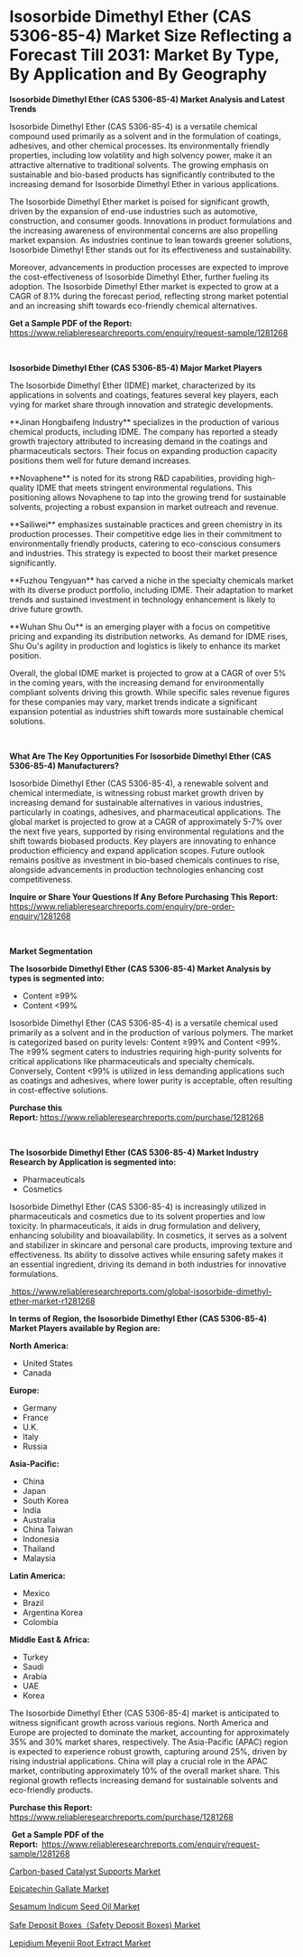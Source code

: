<p><h1>Isosorbide Dimethyl Ether (CAS 5306-85-4) Market Size Reflecting a Forecast Till 2031: Market By Type, By Application and By Geography</h1></p><p><strong>Isosorbide Dimethyl Ether (CAS 5306-85-4) Market Analysis and Latest Trends</strong></p>
<p><p>Isosorbide Dimethyl Ether (CAS 5306-85-4) is a versatile chemical compound used primarily as a solvent and in the formulation of coatings, adhesives, and other chemical processes. Its environmentally friendly properties, including low volatility and high solvency power, make it an attractive alternative to traditional solvents. The growing emphasis on sustainable and bio-based products has significantly contributed to the increasing demand for Isosorbide Dimethyl Ether in various applications.</p><p>The Isosorbide Dimethyl Ether market is poised for significant growth, driven by the expansion of end-use industries such as automotive, construction, and consumer goods. Innovations in product formulations and the increasing awareness of environmental concerns are also propelling market expansion. As industries continue to lean towards greener solutions, Isosorbide Dimethyl Ether stands out for its effectiveness and sustainability.</p><p>Moreover, advancements in production processes are expected to improve the cost-effectiveness of Isosorbide Dimethyl Ether, further fueling its adoption. The Isosorbide Dimethyl Ether market is expected to grow at a CAGR of 8.1% during the forecast period, reflecting strong market potential and an increasing shift towards eco-friendly chemical alternatives.</p></p>
<p><strong>Get a Sample PDF of the Report:&nbsp;</strong> <a href="https://www.reliableresearchreports.com/enquiry/request-sample/1281268?utm_campaign=118&utm_medium=2&utm_source=Github&utm_content=ia&utm_term=10122024&utm_id=isosorbide-dimethyl-ether-cas-5306-85-4">https://www.reliableresearchreports.com/enquiry/request-sample/1281268</a></p>
<p>&nbsp;</p>
<p><strong>Isosorbide Dimethyl Ether (CAS 5306-85-4) Major Market Players</strong></p>
<p><p>The Isosorbide Dimethyl Ether (IDME) market, characterized by its applications in solvents and coatings, features several key players, each vying for market share through innovation and strategic developments. </p><p>**Jinan Hongbaifeng Industry** specializes in the production of various chemical products, including IDME. The company has reported a steady growth trajectory attributed to increasing demand in the coatings and pharmaceuticals sectors. Their focus on expanding production capacity positions them well for future demand increases.</p><p>**Novaphene** is noted for its strong R&D capabilities, providing high-quality IDME that meets stringent environmental regulations. This positioning allows Novaphene to tap into the growing trend for sustainable solvents, projecting a robust expansion in market outreach and revenue.</p><p>**Sailiwei** emphasizes sustainable practices and green chemistry in its production processes. Their competitive edge lies in their commitment to environmentally friendly products, catering to eco-conscious consumers and industries. This strategy is expected to boost their market presence significantly.</p><p>**Fuzhou Tengyuan** has carved a niche in the specialty chemicals market with its diverse product portfolio, including IDME. Their adaptation to market trends and sustained investment in technology enhancement is likely to drive future growth.</p><p>**Wuhan Shu Ou** is an emerging player with a focus on competitive pricing and expanding its distribution networks. As demand for IDME rises, Shu Ou's agility in production and logistics is likely to enhance its market position.</p><p>Overall, the global IDME market is projected to grow at a CAGR of over 5% in the coming years, with the increasing demand for environmentally compliant solvents driving this growth. While specific sales revenue figures for these companies may vary, market trends indicate a significant expansion potential as industries shift towards more sustainable chemical solutions.</p></p>
<p>&nbsp;</p>
<p><strong>What Are The Key Opportunities For Isosorbide Dimethyl Ether (CAS 5306-85-4) Manufacturers?</strong></p>
<p><p>Isosorbide Dimethyl Ether (CAS 5306-85-4), a renewable solvent and chemical intermediate, is witnessing robust market growth driven by increasing demand for sustainable alternatives in various industries, particularly in coatings, adhesives, and pharmaceutical applications. The global market is projected to grow at a CAGR of approximately 5-7% over the next five years, supported by rising environmental regulations and the shift towards biobased products. Key players are innovating to enhance production efficiency and expand application scopes. Future outlook remains positive as investment in bio-based chemicals continues to rise, alongside advancements in production technologies enhancing cost competitiveness.</p></p>
<p><strong>Inquire or Share Your Questions If Any Before Purchasing This Report:</strong> <a href="https://www.reliableresearchreports.com/enquiry/pre-order-enquiry/1281268?utm_campaign=118&utm_medium=2&utm_source=Github&utm_content=ia&utm_term=10122024&utm_id=isosorbide-dimethyl-ether-cas-5306-85-4">https://www.reliableresearchreports.com/enquiry/pre-order-enquiry/1281268</a></p>
<p>&nbsp;</p>
<p><strong>Market Segmentation</strong></p>
<p><strong>The Isosorbide Dimethyl Ether (CAS 5306-85-4) Market Analysis by types is segmented into:</strong></p>
<p><ul><li>Content ≥99%</li><li>Content <99%</li></ul></p>
<p><p>Isosorbide Dimethyl Ether (CAS 5306-85-4) is a versatile chemical used primarily as a solvent and in the production of various polymers. The market is categorized based on purity levels: Content ≥99% and Content <99%. The ≥99% segment caters to industries requiring high-purity solvents for critical applications like pharmaceuticals and specialty chemicals. Conversely, Content <99% is utilized in less demanding applications such as coatings and adhesives, where lower purity is acceptable, often resulting in cost-effective solutions.</p></p>
<p><strong>Purchase this Report:&nbsp;</strong><a href="https://www.reliableresearchreports.com/purchase/1281268?utm_campaign=118&utm_medium=2&utm_source=Github&utm_content=ia&utm_term=10122024&utm_id=isosorbide-dimethyl-ether-cas-5306-85-4">https://www.reliableresearchreports.com/purchase/1281268</a></p>
<p>&nbsp;</p>
<p><strong>The Isosorbide Dimethyl Ether (CAS 5306-85-4) Market Industry Research by Application is segmented into:</strong></p>
<p><ul><li>Pharmaceuticals</li><li>Cosmetics</li></ul></p>
<p><p>Isosorbide Dimethyl Ether (CAS 5306-85-4) is increasingly utilized in pharmaceuticals and cosmetics due to its solvent properties and low toxicity. In pharmaceuticals, it aids in drug formulation and delivery, enhancing solubility and bioavailability. In cosmetics, it serves as a solvent and stabilizer in skincare and personal care products, improving texture and effectiveness. Its ability to dissolve actives while ensuring safety makes it an essential ingredient, driving its demand in both industries for innovative formulations.</p></p>
<p><a href="https://www.reliableresearchreports.com/global-isosorbide-dimethyl-ether-market-r1281268?utm_campaign=118&utm_medium=2&utm_source=Github&utm_content=ia&utm_term=10122024&utm_id=isosorbide-dimethyl-ether-cas-5306-85-4">&nbsp;https://www.reliableresearchreports.com/global-isosorbide-dimethyl-ether-market-r1281268</a></p>
<p><strong>In terms of Region, the Isosorbide Dimethyl Ether (CAS 5306-85-4) Market Players available by Region are:</strong></p>
<p>
    <p> <strong> North America: </strong>
        <ul>
            <li>United States</li>
            <li>Canada</li>
        </ul>
        </p> 
    <p> <strong> Europe: </strong>
        <ul>
            <li>Germany</li>
            <li>France</li>
            <li>U.K.</li>
            <li>Italy</li>
            <li>Russia</li>
        </ul>
        </p> 
    <p> <strong> Asia-Pacific: </strong>
        <ul>
            <li>China</li>
            <li>Japan</li>
            <li>South Korea</li>
            <li>India</li>
            <li>Australia</li>
            <li>China Taiwan</li>
            <li>Indonesia</li>
            <li>Thailand</li>
            <li>Malaysia</li>
        </ul>
        </p> 
    <p> <strong> Latin America: </strong>
        <ul>
            <li>Mexico</li>
            <li>Brazil</li>
            <li>Argentina Korea</li>
            <li>Colombia</li>
        </ul>
        </p> 
    <p> <strong> Middle East & Africa: </strong>
        <ul>
            <li>Turkey</li>
            <li>Saudi</li>
            <li>Arabia</li>
            <li>UAE</li>
            <li>Korea</li>
        </ul>
    </p>
    </p>
<p><p>The Isosorbide Dimethyl Ether (CAS 5306-85-4) market is anticipated to witness significant growth across various regions. North America and Europe are projected to dominate the market, accounting for approximately 35% and 30% market shares, respectively. The Asia-Pacific (APAC) region is expected to experience robust growth, capturing around 25%, driven by rising industrial applications. China will play a crucial role in the APAC market, contributing approximately 10% of the overall market share. This regional growth reflects increasing demand for sustainable solvents and eco-friendly products.</p></p>
<p><strong>Purchase this Report: </strong><a href="https://www.reliableresearchreports.com/purchase/1281268?utm_campaign=118&utm_medium=2&utm_source=Github&utm_content=ia&utm_term=10122024&utm_id=isosorbide-dimethyl-ether-cas-5306-85-4">https://www.reliableresearchreports.com/purchase/1281268</a></p>
<p>&nbsp;<strong>Get a Sample PDF of the Report:&nbsp;&nbsp;</strong><a href="https://www.reliableresearchreports.com/enquiry/request-sample/1281268?utm_campaign=118&utm_medium=2&utm_source=Github&utm_content=ia&utm_term=10122024&utm_id=isosorbide-dimethyl-ether-cas-5306-85-4">https://www.reliableresearchreports.com/enquiry/request-sample/1281268</a></p>
<p><strong></strong></p>
<p><p><a href="https://github.com/tona7vba/Market-Research-Report-List-1/blob/main/carbon-based-catalyst-supports-market.md?utm_campaign=118&utm_medium=2&utm_source=Github&utm_content=ia&utm_term=10122024&utm_id=isosorbide-dimethyl-ether-cas-5306-85-4">Carbon-based Catalyst Supports Market</a></p><p><a href="https://www.linkedin.com/pulse/global-epicatechin-gallate-market-size-trends-analysis-xnkff?utm_campaign=118&utm_medium=2&utm_source=Github&utm_content=ia&utm_term=10122024&utm_id=isosorbide-dimethyl-ether-cas-5306-85-4">Epicatechin Gallate Market</a></p><p><a href="https://www.linkedin.com/pulse/sesamum-indicum-seed-oil-market-trends-growth-drivers-demand-supply-3hcpf?utm_campaign=118&utm_medium=2&utm_source=Github&utm_content=ia&utm_term=10122024&utm_id=isosorbide-dimethyl-ether-cas-5306-85-4">Sesamum Indicum Seed Oil Market</a></p><p><a href="https://github.com/dringals/Market-Research-Report-List-6/blob/main/safe-deposit-boxessafety-deposit-boxes-market.md?utm_campaign=118&utm_medium=2&utm_source=Github&utm_content=ia&utm_term=10122024&utm_id=isosorbide-dimethyl-ether-cas-5306-85-4">Safe Deposit Boxes（Safety Deposit Boxes) Market</a></p><p><a href="https://www.linkedin.com/pulse/lepidium-meyenii-root-extractmarketinsightsmarketsizeandgrowthprospectswithanestimatedcagrof146from2024to2031-5g3ff?utm_campaign=118&utm_medium=2&utm_source=Github&utm_content=ia&utm_term=10122024&utm_id=isosorbide-dimethyl-ether-cas-5306-85-4">Lepidium Meyenii Root Extract Market</a></p></p>